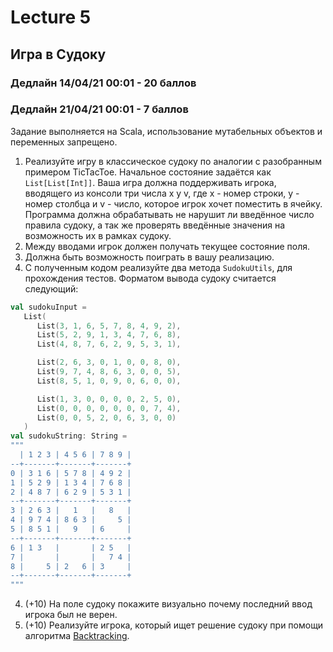 # Lecture 5

## Игра в Судоку

### Дедлайн 14/04/21 00:01 - 20 баллов
### Дедлайн 21/04/21 00:01 - 7 баллов

Задание выполняется на Scala, использование мутабельных объектов и переменных запрещено.

1) Реализуйте игру в классическое судоку по аналогии с разобранным примером TicTacToe. 
   Начальное состояние задаётся как `List[List[Int]]`. 
   Ваша игра должна поддерживать игрока, вводящего из консоли три числа x y v,
   где x - номер строки, y - номер столбца и v - число, 
   которое игрок хочет поместить в ячейку. Программа должна обрабатывать не нарушит ли введённое число правила судоку, 
   а так же проверять введённые значения на возможность их в рамках судоку.
2) Между вводами игрок должен получать текущее состояние поля.
3) Должна быть возможность поиграть в вашу реализацию.
4) С полученным кодом реализуйте два метода `SudokuUtils`, для прохождения тестов.
   Форматом вывода судоку считается следующий:
```scala
val sudokuInput =
   List(
      List(3, 1, 6, 5, 7, 8, 4, 9, 2),
      List(5, 2, 9, 1, 3, 4, 7, 6, 8),
      List(4, 8, 7, 6, 2, 9, 5, 3, 1),

      List(2, 6, 3, 0, 1, 0, 0, 8, 0),
      List(9, 7, 4, 8, 6, 3, 0, 0, 5),
      List(8, 5, 1, 0, 9, 0, 6, 0, 0),

      List(1, 3, 0, 0, 0, 0, 2, 5, 0),
      List(0, 0, 0, 0, 0, 0, 0, 7, 4),
      List(0, 0, 5, 2, 0, 6, 3, 0, 0)
   )
val sudokuString: String =
"""
  | 1 2 3 | 4 5 6 | 7 8 9 |
--+-------+-------+-------+
0 | 3 1 6 | 5 7 8 | 4 9 2 |
1 | 5 2 9 | 1 3 4 | 7 6 8 |
2 | 4 8 7 | 6 2 9 | 5 3 1 |
--+-------+-------+-------+
3 | 2 6 3 |   1   |   8   |
4 | 9 7 4 | 8 6 3 |     5 |
5 | 8 5 1 |   9   | 6     |
--+-------+-------+-------+
6 | 1 3   |       | 2 5   |
7 |       |       |   7 4 |
8 |     5 | 2   6 | 3     |
--+-------+-------+-------+
"""
```
4) (+10) На поле судоку покажите визуально почему последний ввод игрока был не верен.
5) (+10) Реализуйте игрока, который ищет решение судоку при помощи алгоритма [Backtracking](https://en.wikipedia.org/wiki/Sudoku_solving_algorithms#Backtracking).
